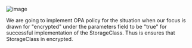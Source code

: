 ![image](https://user-images.githubusercontent.com/62760235/107376665-2a676500-6b10-11eb-9777-200bf7c3970e.png)

We are going to implement OPA policy for the situation when our focus is drawn for "encrypted" under the parameters field to be "true" for successful implementation of the StorageClass. Thus is ensures that StorageClass in encrypted.
